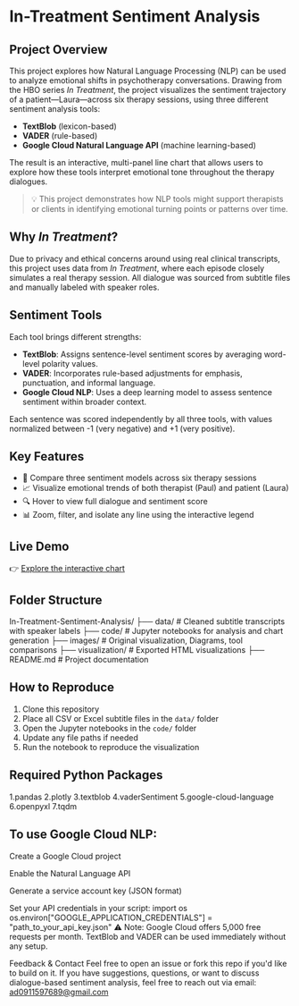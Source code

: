 # In-Treatment Sentiment Analysis

## Project Overview

This project explores how Natural Language Processing (NLP) can be used to analyze emotional shifts in psychotherapy conversations. Drawing from the HBO series *In Treatment*, the project visualizes the sentiment trajectory of a patient—Laura—across six therapy sessions, using three different sentiment analysis tools:

- **TextBlob** (lexicon-based)
- **VADER** (rule-based)
- **Google Cloud Natural Language API** (machine learning-based)

The result is an interactive, multi-panel line chart that allows users to explore how these tools interpret emotional tone throughout the therapy dialogues.

> 💡 This project demonstrates how NLP tools might support therapists or clients in identifying emotional turning points or patterns over time.

## Why *In Treatment*?

Due to privacy and ethical concerns around using real clinical transcripts, this project uses data from *In Treatment*, where each episode closely simulates a real therapy session. All dialogue was sourced from subtitle files and manually labeled with speaker roles.

## Sentiment Tools

Each tool brings different strengths:

- **TextBlob**: Assigns sentence-level sentiment scores by averaging word-level polarity values.
- **VADER**: Incorporates rule-based adjustments for emphasis, punctuation, and informal language.
- **Google Cloud NLP**: Uses a deep learning model to assess sentence sentiment within broader context.

Each sentence was scored independently by all three tools, with values normalized between -1 (very negative) and +1 (very positive).

## Key Features

- 🧠 Compare three sentiment models across six therapy sessions  
- 📈 Visualize emotional trends of both therapist (Paul) and patient (Laura)  
- 🔍 Hover to view full dialogue and sentiment score  
- 📊 Zoom, filter, and isolate any line using the interactive legend  

## Live Demo

👉 [Explore the interactive chart](https://wu-yu-hsien.github.io/In-Treatment-Sentiment-Analysis/textblob_vader_google_with_tips.html)

## Folder Structure

In-Treatment-Sentiment-Analysis/
├── data/ # Cleaned subtitle transcripts with speaker labels
├── code/ # Jupyter notebooks for analysis and chart generation
├── images/ # Original visualization, Diagrams, tool comparisons
├── visualization/ # Exported HTML visualizations
├── README.md # Project documentation


## How to Reproduce

1. Clone this repository  
2. Place all CSV or Excel subtitle files in the `data/` folder  
3. Open the Jupyter notebooks in the `code/` folder  
4. Update any file paths if needed  
5. Run the notebook to reproduce the visualization  

## Required Python Packages
1.pandas
2.plotly
3.textblob
4.vaderSentiment
5.google-cloud-language
6.openpyxl
7.tqdm

## To use Google Cloud NLP:
Create a Google Cloud project

Enable the Natural Language API

Generate a service account key (JSON format)

Set your API credentials in your script:
import os
os.environ["GOOGLE_APPLICATION_CREDENTIALS"] = "path_to_your_api_key.json"
⚠️ Note: Google Cloud offers 5,000 free requests per month.
TextBlob and VADER can be used immediately without any setup.

Feedback & Contact
Feel free to open an issue or fork this repo if you'd like to build on it.
If you have suggestions, questions, or want to discuss dialogue-based sentiment analysis, feel free to reach out via email: ad0911597689@gmail.com 
